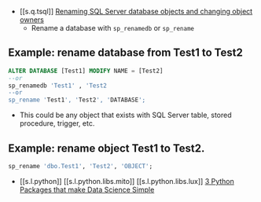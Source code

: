 

- [[s.q.tsql]] [Renaming SQL Server database objects and changing object owners][1]
  - Rename a database with `sp_renamedb` or `sp_rename`

## Example: rename database from Test1 to Test2

```sql
ALTER DATABASE [Test1] MODIFY NAME = [Test2]
--or
sp_renamedb 'Test1' , 'Test2
--or
sp_rename 'Test1', 'Test2', 'DATABASE';
```

- This could be any object that exists with SQL Server table, stored procedure, trigger, etc.

## Example: rename object Test1 to Test2.

```sql
sp_rename 'dbo.Test1', 'Test2', 'OBJECT';
```

-  [[s.l.python]] [[s.l.python.libs.mito]] [[s.l.python.libs.lux]] [3 Python Packages that make Data Science Simple][2]

[1]: https://www.mssqltips.com/sqlservertip/1396/renaming-sql-server-database-objects-and-changing-object-owners/?utm_source=feedburner&utm_medium=feed&utm_campaign=Feed%3A+MSSQLTips-LatestSqlServerTips+%28MSSQLTips+-+Latest+SQL+Server+Tips%29
[2]: https://medium.com/analytics-vidhya/3-python-packages-that-make-data-science-simple-40744de22592

